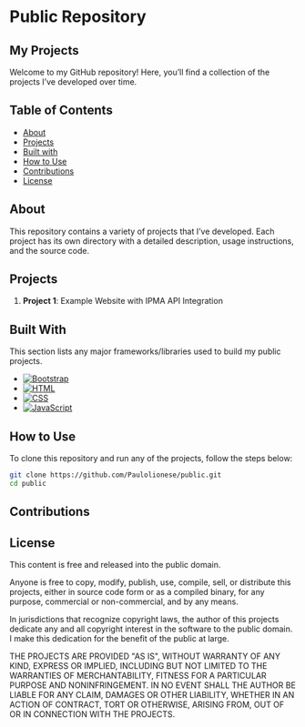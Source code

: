 # Public Repository

## My Projects

Welcome to my GitHub repository! Here, you’ll find a collection of the projects I’ve developed over time.

## Table of Contents

- [About](#about)
- [Projects](#projects)
- [Built with](#built-with)
- [How to Use](#how-to-use)
- [Contributions](#contributions)
- [License](#license)

## About

This repository contains a variety of projects that I’ve developed. Each project has its own directory with a detailed description, usage instructions, and the source code.

## Projects

1. **Project 1**: Example Website with IPMA API Integration

## Built With

This section lists any major frameworks/libraries used to build my public projects.

* [![Bootstrap](https://img.shields.io/badge/Bootstrap-5.x-blue)](https://getbootstrap.com)
* [![HTML](https://img.shields.io/badge/HTML-5-orange)](https://developer.mozilla.org/en-US/docs/Web/HTML)
* [![CSS](https://img.shields.io/badge/CSS-3-blue)](https://developer.mozilla.org/en-US/docs/Web/CSS)
* [![JavaScript](https://img.shields.io/badge/JavaScript-ES6-yellow)](https://developer.mozilla.org/en-US/docs/Web/JavaScript)

## How to Use

To clone this repository and run any of the projects, follow the steps below:

```bash
git clone https://github.com/Paulolionese/public.git
cd public
```
## Contributions

## License

This content is free and released into the public domain.

Anyone is free to copy, modify, publish, use, compile, sell, or distribute this projects, either in source code form or as a compiled binary, for any purpose, commercial or non-commercial, and by any means.

In jurisdictions that recognize copyright laws, the author of this projects dedicate any and all copyright interest in the software to the public domain. I make this dedication for the benefit of the public at large.

THE PROJECTS ARE PROVIDED "AS IS", WITHOUT WARRANTY OF ANY KIND, EXPRESS OR IMPLIED, INCLUDING BUT NOT LIMITED TO THE WARRANTIES OF MERCHANTABILITY, FITNESS FOR A PARTICULAR PURPOSE AND NONINFRINGEMENT. IN NO EVENT SHALL THE AUTHOR BE LIABLE FOR ANY CLAIM, DAMAGES OR OTHER LIABILITY, WHETHER IN AN ACTION OF CONTRACT, TORT OR OTHERWISE, ARISING FROM, OUT OF OR IN CONNECTION WITH THE PROJECTS.

